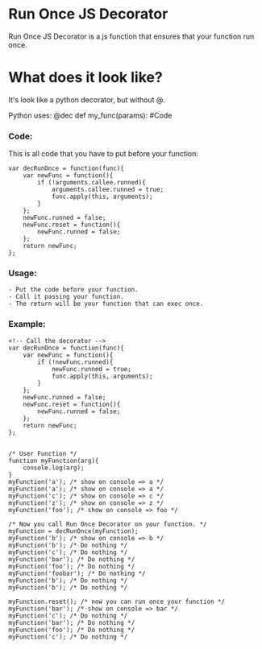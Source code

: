 # Run Once JS Decorator

Run Once JS Decorator is a js function that ensures that your function run once.

# What does it look like?

It's look like a python decorator, but without @.

Python uses:
    @dec
    def my_func(params):
        #Code

### **Code**:

This is all code that you have to put before your function:

    var decRunOnce = function(func){
        var newFunc = function(){
            if (!arguments.callee.runned){
                arguments.callee.runned = true;
                func.apply(this, arguments);
            }
        };
        newFunc.runned = false;
        newFunc.reset = function(){
            newFunc.runned = false;
        };
        return newFunc;
    };

### Usage:

    - Put the code before your function.
    - Call it passing your function.
    - The return will be your function that can exec once.

### Example:

    <!-- Call the decorator -->
    var decRunOnce = function(func){
        var newFunc = function(){
            if (!newFunc.runned){
                newFunc.runned = true;
                func.apply(this, arguments);
            }
        };
        newFunc.runned = false;
        newFunc.reset = function(){
            newFunc.runned = false;
        };
        return newFunc;
    };
    
    
    /* User Function */
    function myFunction(arg){
        console.log(arg);
    }
    myFunction('a'); /* show on console => a */
    myFunction('a'); /* show on console => a */
    myFunction('c'); /* show on console => c */
    myFunction('z'); /* show on console => z */
    myFunction('foo'); /* show on console => foo */
    
    /* Now you call Run Once Decorator on your function. */
    myFunction = decRunOnce(myFunction);
    myFunction('b'); /* show on console => b */
    myFunction('b'); /* Do nothing */
    myFunction('c'); /* Do nothing */
    myFunction('bar'); /* Do nothing */
    myFunction('foo'); /* Do nothing */
    myFunction('foobar'); /* Do nothing */
    myFunction('b'); /* Do nothing */
    myFunction('b'); /* Do nothing */
    
    myFunction.reset(); /* now you can run once your function */
    myFunction('bar'); /* show on console => bar */
    myFunction('c'); /* Do nothing */
    myFunction('bar'); /* Do nothing */
    myFunction('foo'); /* Do nothing */
    myFunction('c'); /* Do nothing */
    